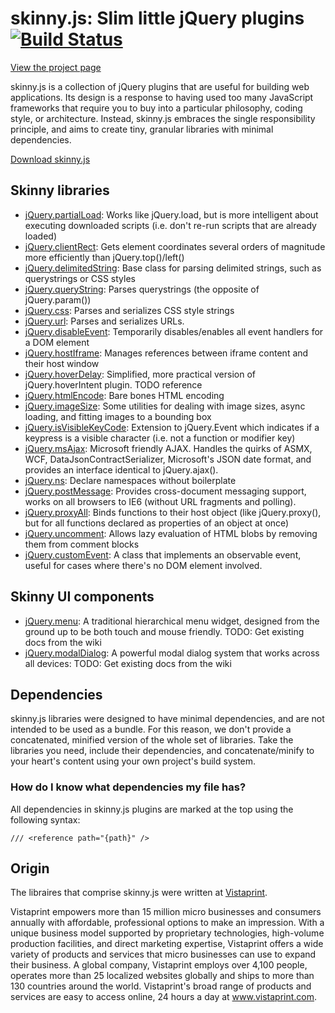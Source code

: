 skinny.js: Slim little jQuery plugins [![Build Status](https://secure.travis-ci.org/vistaprint/SkinnyJS.png?branch=master)](http://travis-ci.org/vistaprint/SkinnyJS)
===========================================

[View the project page](http://vistaprint.github.io/SkinnyJS)

skinny.js is a collection of jQuery plugins that are useful for building web applications. Its design is a response to having used too many JavaScript frameworks that require you to buy into a particular philosophy, coding style, or architecture. Instead, skinny.js embraces the single responsibility principle, and aims to create tiny, granular libraries with minimal dependencies.

[Download skinny.js](http://vistaprint.github.io/SkinnyJS/download-builder.html)

Skinny libraries
------------------

* [jQuery.partialLoad](http://vistaprint.github.io/SkinnyJS/js/jquery.partialLoad.html): Works like jQuery.load, but is more intelligent about executing downloaded scripts (i.e. don't re-run scripts that are already loaded)
* [jQuery.clientRect](http://vistaprint.github.io/SkinnyJS/js/jquery.clientRect.html): Gets element coordinates several orders of magnitude more efficiently than jQuery.top()/left()
* [jQuery.delimitedString](http://vistaprint.github.io/SkinnyJS/js/jquery.delimitedString.html): Base class for parsing delimited strings, such as querystrings or CSS styles
* [jQuery.queryString](http://vistaprint.github.io/SkinnyJS/js/jquery.queryString.html): Parses querystrings (the opposite of jQuery.param())
* [jQuery.css](http://vistaprint.github.io/SkinnyJS/js/jquery.css.html): Parses and serializes CSS style strings
* [jQuery.url](http://vistaprint.github.io/SkinnyJS/js/jquery.url.html): Parses and serializes URLs.
* [jQuery.disableEvent](http://vistaprint.github.io/SkinnyJS/js/jquery.disableEvent.html): Temporarily disables/enables all event handlers for a DOM element
* [jQuery.hostIframe](http://vistaprint.github.io/SkinnyJS/js/jquery.hostIframe.html): Manages references between iframe content and their host window
* [jQuery.hoverDelay](http://vistaprint.github.io/SkinnyJS/js/jquery.hoverDelay.html): Simplified, more practical version of jQuery.hoverIntent plugin. TODO reference
* [jQuery.htmlEncode](http://vistaprint.github.io/SkinnyJS/js/jquery.htmlEncode.html): Bare bones HTML encoding
* [jQuery.imageSize](http://vistaprint.github.io/SkinnyJS/js/jquery.imageSize.html): Some utilities for dealing with image sizes, async loading, and fitting images to a bounding box
* [jQuery.isVisibleKeyCode](http://vistaprint.github.io/SkinnyJS/js/jquery.isVisibleKeyCode.html): Extension to jQuery.Event which indicates if a keypress is a visible character (i.e. not a function or modifier key)
* [jQuery.msAjax](http://vistaprint.github.io/SkinnyJS/js/jquery.msAjax.html): Microsoft friendly AJAX. Handles the quirks of ASMX, WCF, DataJsonContractSerializer, Microsoft's JSON date format, and provides an interface identical to jQuery.ajax().
* [jQuery.ns](http://vistaprint.github.io/SkinnyJS/js/jquery.ns.html): Declare namespaces without boilerplate
* [jQuery.postMessage](http://vistaprint.github.io/SkinnyJS/js/jquery.postMessage.html): Provides cross-document messaging support, works on all browsers to IE6 (without URL fragments and polling).
* [jQuery.proxyAll](http://vistaprint.github.io/SkinnyJS/js/jquery.proxyAll.html): Binds functions to their host object (like jQuery.proxy(), but for all functions declared as properties of an object at once)
* [jQuery.uncomment](http://vistaprint.github.io/SkinnyJS/js/jquery.uncomment.html): Allows lazy evaluation of HTML blobs by removing them from comment blocks
* [jQuery.customEvent](http://vistaprint.github.io/SkinnyJS/js/jquery.customEvent.html): A class that implements an observable event, useful for cases where there's no DOM element involved.
<!-- * [jQuery.cookie](http://vistaprint.github.io/SkinnyJS/js/jquery.cookie.html): TODO -->

Skinny UI components
------------------

* [jQuery.menu](http://vistaprint.github.io/SkinnyJS/js/jquery.menu.html): A traditional hierarchical menu widget, designed from the ground up to be both touch and mouse friendly. TODO: Get existing docs from the wiki
* [jQuery.modalDialog](http://vistaprint.github.io/SkinnyJS/modal-dialogs.html): A powerful modal dialog system that works across all devices: TODO: Get existing docs from the wiki

Dependencies
------------------

skinny.js libraries were designed to have minimal dependencies, and are not intended to be used as a bundle. For this reason, we don't provide a concatenated, minified version of the whole set of libraries. Take the libraries you need, include their dependencies, and concatenate/minify to your
heart's content using your own project's build system. 

### How do I know what dependencies my file has?
All dependencies in skinny.js plugins are marked at the top using the following syntax:

    /// <reference path="{path}" />

Origin
------------------
The libraires that comprise skinny.js were written at [Vistaprint](http://www.vistaprint.com).

Vistaprint empowers more than 15 million micro businesses and consumers annually with affordable, professional options to make an impression. With a unique business model supported by proprietary technologies, high-volume production facilities, and direct marketing expertise, Vistaprint offers a wide variety of products and services that micro businesses can use to expand their business. A global company, Vistaprint employs over 4,100 people, operates more than 25 localized websites globally and ships to more than 130 countries around the world. Vistaprint's broad range of products and services are easy to access online, 24 hours a day at www.vistaprint.com.